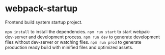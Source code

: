 # webpack-startup

Frontend build system startup project.

`npm install` to install the dependencies.
`npm run start` to start webpak-dev-server and development process.
`npm run dev` to generate development files without dev-server or watching files.
`npm run prod` to generate production ready build with minified files and optimized assets.
